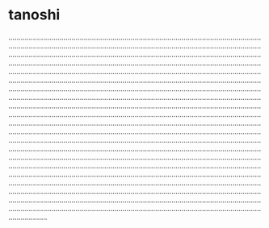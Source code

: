 # tanoshi
...............................................................................................................................................................................................................................................................................................................................................................................................................................................................................................................................................................................................................................................................................................................................................................................................................................................................................................................................................................................................................................................................................................................................................................................................................................................................................................................................................................................................................................................................................................................................................................................................................................................................................................................................................................................................................................................................................................................................................................................................................................................................................................................................................................................................................................................................................................................................................................................................................................................................................................................................................................................................................................................................................................................................